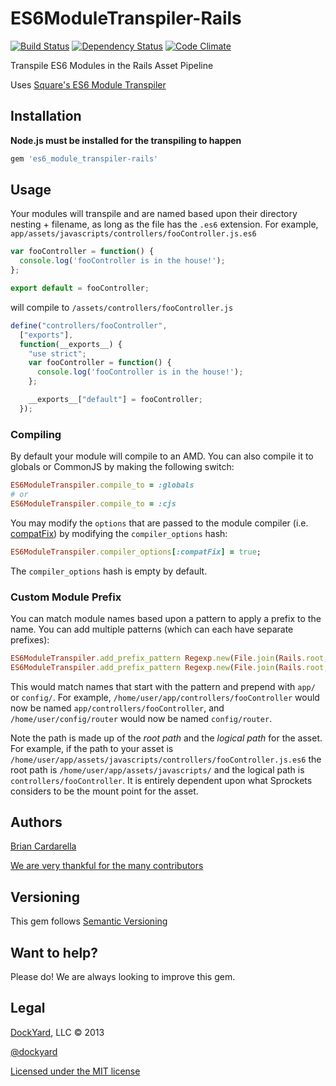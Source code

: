 # ES6ModuleTranspiler-Rails #

[![Build Status](https://secure.travis-ci.org/dockyard/es6_module_transpiler-rails.png?branch=master)](http://travis-ci.org/dockyard/es6_module_transpiler-rails)
[![Dependency Status](https://gemnasium.com/dockyard/es6_module_transpiler-rails.png?travis)](https://gemnasium.com/dockyard/es6_module_transpiler-rails)
[![Code Climate](https://codeclimate.com/github/dockyard/es6_module_transpiler-rails.png)](https://codeclimate.com/github/dockyard/es6_module_transpiler-rails)

Transpile ES6 Modules in the Rails Asset Pipeline

Uses [Square's ES6 Module Transpiler](https://github.com/square/es6-module-transpiler)

## Installation ##

**Node.js must be installed for the transpiling to happen**

```ruby
gem 'es6_module_transpiler-rails'
```

## Usage ##

Your modules will transpile and are named based upon their directory
nesting + filename, as long as the file has the `.es6` extension.
For example, `app/assets/javascripts/controllers/fooController.js.es6`

```js
var fooController = function() {
  console.log('fooController is in the house!');
};

export default = fooController;
```

will compile to `/assets/controllers/fooController.js`

```js
define("controllers/fooController",
  ["exports"],
  function(__exports__) {
    "use strict";
    var fooController = function() {
      console.log('fooController is in the house!');
    };

    __exports__["default"] = fooController;
  });
```

### Compiling ###

By default your module will compile to an AMD. You can also compile it to globals or CommonJS by making the following switch:

```ruby
ES6ModuleTranspiler.compile_to = :globals
# or
ES6ModuleTranspiler.compile_to = :cjs
```

You may modify the `options` that are passed to the module compiler (i.e.
[compatFix](https://github.com/square/es6-module-transpiler/blob/3e708b70dffeaf753307f9d5ecdf780fd6c7b74e/lib/amd_compiler.js#L68)) by 
modifying the `compiler_options` hash:

```ruby
ES6ModuleTranspiler.compiler_options[:compatFix] = true;
```

The `compiler_options` hash is empty by default.

### Custom Module Prefix ###

You can match module names based upon a pattern to apply a prefix to the
name. You can add multiple patterns (which can each have separate prefixes):

```ruby
ES6ModuleTranspiler.add_prefix_pattern Regexp.new(File.join(Rails.root, 'app')), 'app'
ES6ModuleTranspiler.add_prefix_pattern Regexp.new(File.join(Rails.root, 'config')), 'config'
```

This would match names that start with the pattern and prepend with
`app/` or `config/`. For example, `/home/user/app/controllers/fooController` would now be named
`app/controllers/fooController`, and `/home/user/config/router` would now be
named `config/router`.

Note the path is made up of the *root path* and the *logical path* for the asset. For example, if the
path to your asset is
`/home/user/app/assets/javascripts/controllers/fooController.js.es6` the root path is `/home/user/app/assets/javascripts/` and the logical
path is `controllers/fooController`. It is entirely dependent upon what
Sprockets considers to be the mount point for the asset.

## Authors ##

[Brian Cardarella](http://twitter.com/bcardarella)

[We are very thankful for the many contributors](https://github.com/dockyard/es6_module_transpiler-rails/graphs/contributors)

## Versioning ##

This gem follows [Semantic Versioning](http://semver.org)

## Want to help? ##

Please do! We are always looking to improve this gem.

## Legal ##

[DockYard](http://dockyard.com), LLC &copy; 2013

[@dockyard](http://twitter.com/dockyard)

[Licensed under the MIT license](http://www.opensource.org/licenses/mit-license.php)
